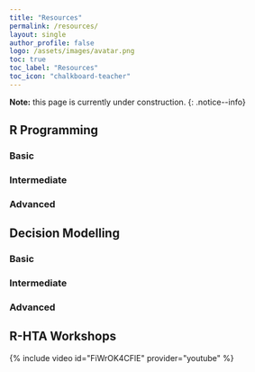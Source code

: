 ```yaml
---
title: "Resources"
permalink: /resources/
layout: single
author_profile: false
logo: /assets/images/avatar.png
toc: true
toc_label: "Resources"
toc_icon: "chalkboard-teacher"
---
```

**Note:** this page is currently under construction.
{: .notice--info}

## R Programming

### Basic

### Intermediate

### Advanced

## Decision Modelling

### Basic

### Intermediate

### Advanced


## R-HTA Workshops
{% include video id="FiWrOK4CFlE" provider="youtube" %}